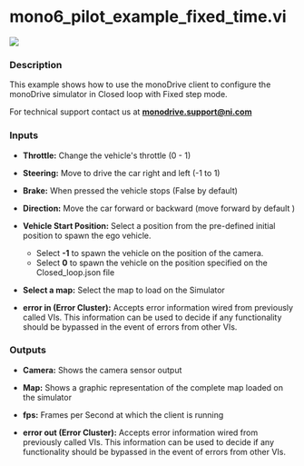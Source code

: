 # mono6_pilot_example_fixed_time.vi

<p class="img_container">
<img class="lg_img" src="../mono6_pilot_example_fixed_time.png"/>
</p>

### Description

This example shows how to use the monoDrive client to configure the monoDrive simulator in Closed loop  with Fixed step mode.   

For technical support contact us at <b>monodrive.support@ni.com</b> 

### Inputs

- **Throttle:**  Change the vehicle's throttle (0 - 1)
 

- **Steering:**  Move to drive the car right and left (-1 to 1)
 

- **Brake:**  When pressed the vehicle stops (False by default)
 

- **Direction:**  Move the car forward or backward (move forward by default )
 

- **Vehicle  Start Position:**  Select a position from the pre-defined initial position to
spawn the ego vehicle.   
    - Select **-1** to spawn the vehicle on the position of
the camera.    
     - Select **0** to spawn the vehicle on the position
specified on the Closed_loop.json file

- **Select a map:**  Select the map to load on the Simulator
 

- **error in (Error Cluster):** Accepts error information wired from previously called VIs. This information can be used to decide if any functionality should be bypassed in the event of errors from other VIs. 

### Outputs

- **Camera:**  Shows the camera sensor output
 

- **Map:**  Shows a graphic representation of the complete map loaded on
the simulator
 

- **fps:**  Frames per Second at which the client is running
 

- **error out (Error Cluster):** Accepts error information wired from previously called VIs. This information can be used to decide if any functionality should be bypassed in the event of errors from other VIs. 

<p>&nbsp;</p>
